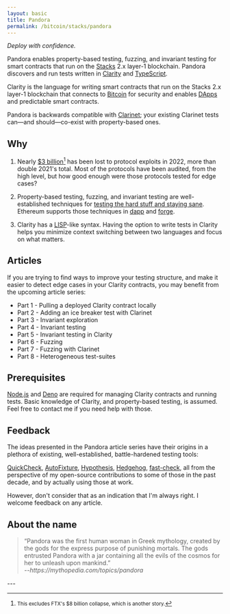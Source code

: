 ```yaml
---
layout: basic
title: Pandora
permalink: /bitcoin/stacks/pandora
---
```


*Deploy with confidence.*

Pandora enables property-based testing, fuzzing, and invariant testing for smart contracts that run on the [Stacks][stacks] 2.x layer-1 blockchain. Pandora discovers and run tests written in [Clarity][clarity] and [TypeScript][typescript].

[stacks]: https://stacks.co
[clarity]: https://clarity-lang.org
[typescript]: https://www.typescriptlang.org

Clarity is the language for writing smart contracts that run on the Stacks 2.x layer-1 blockchain that connects to [Bitcoin][bitcoin] for security and enables [DApps][dapps] and predictable smart contracts.

[bitcoin]: https://bitcoin.org
[dapps]: https://en.wikipedia.org/wiki/Decentralized_application

Pandora is backwards compatible with [Clarinet][clarinet]; your existing Clarinet tests can—and should—co-exist with property-based ones.

[Clarinet]: https://www.hiro.so/clarinet

## Why

1. Nearly [$3 billion](https://www.coindesk.com/layer2/2022/11/03/with-hacks-at-a-record-high-crypto-needs-to-find-better-ways-to-keep-users-safe/)[^1] has been lost to protocol exploits in 2022, more than double 2021's total. Most of the protocols have been audited, from the high level, but how good enough were those protocols tested for edge cases?

2. Property-based testing, fuzzing, and invariant testing are well-established techniques for [testing the hard stuff and staying sane](https://www.cs.tufts.edu/~nr/cs257/archive/john-hughes/quviq-testing.pdf). Ethereum supports those techniques in [dapp][dapp] and [forge][forge].

3. Clarity has a [LISP][lisp]-like syntax. Having the option to write tests in Clarity helps you minimize context switching between two languages and focus on what matters.

[dapp]: https://github.com/dapphub/dapptools/tree/master/src/dapp#readme
[forge]: https://github.com/foundry-rs/foundry/tree/master/forge
[lisp]: https://lisp-lang.org

## Articles

If you are trying to find ways to improve your testing structure, and make it easier to detect edge cases in your Clarity contracts, you may benefit from the upcoming article series:

* Part 1 - Pulling a deployed Clarity contract locally
* Part 2 - Adding an ice breaker test with Clarinet
* Part 3 - Invariant exploration
* Part 4 - Invariant testing
* Part 5 - Invariant testing in Clarity
* Part 6 - Fuzzing
* Part 7 - Fuzzing with Clarinet
* Part 8 - Heterogeneous test-suites

## Prerequisites

[Node.js][node] and [Deno][deno] are required for managing Clarity contracts and running tests. Basic knowledge of Clarity, and property-based testing, is assumed. Feel free to contact me if you need help with those.

[node]: https://nodejs.org
[deno]: https://deno.land

## Feedback
The ideas presented in the Pandora article series have their origins in a plethora of existing, well-established, battle-hardened testing tools:

[QuickCheck][quickcheck], [AutoFixture][autofixture], [Hypothesis][hypothesis], [Hedgehog][hedgehog], [fast-check][fast-check], all from the perspective of my open-source contributions to some of those in the past decade, and by actually using those at work.

[quickcheck]: https://github.com/nick8325/quickcheck
[autofixture]: https://github.com/AutoFixture/AutoFixture
[hypothesis]: https://github.com/HypothesisWorks/hypothesis
[hedgehog]: https://github.com/hedgehogqa/haskell-hedgehog
[fast-check]: https://github.com/dubzzz/fast-check

However, don't consider that as an indication that I'm always right. I welcome feedback on any article.

## About the name
<blockquote>“Pandora was the first human woman in Greek mythology, created by the gods for the express purpose of punishing mortals. The gods entrusted Pandora with a jar containing all the evils of the cosmos for her to unleash upon mankind.”
  <br>
  <em>--https://mythopedia.com/topics/pandora</em>
</blockquote>

<div>---</div>

[^1]: <small>This excludes FTX's $8 billion collapse, which is another story.</small>
